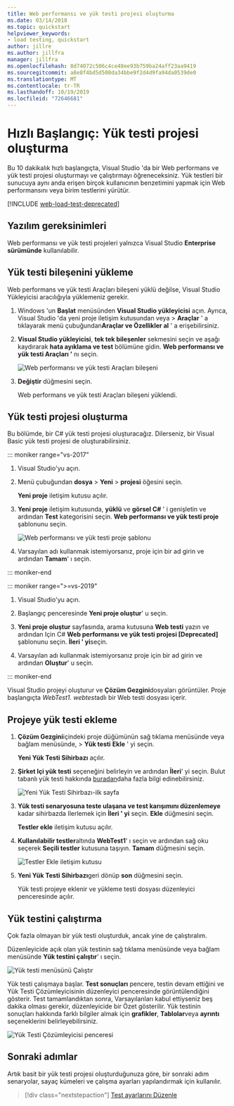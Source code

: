 ```yaml
---
title: Web performansı ve yük testi projesi oluşturma
ms.date: 03/14/2018
ms.topic: quickstart
helpviewer_keywords:
- load testing, quickstart
author: jillre
ms.author: jillfra
manager: jillfra
ms.openlocfilehash: 8d74072c506c4ce48ee93b759ba24aff23aa9419
ms.sourcegitcommit: a8e8f4bd5d508da34bbe9f2d4d9fa94da0539de0
ms.translationtype: MT
ms.contentlocale: tr-TR
ms.lasthandoff: 10/19/2019
ms.locfileid: "72646681"
---
```

# <a name="quickstart-create-a-load-test-project"></a>Hızlı Başlangıç: Yük testi projesi oluşturma

Bu 10 dakikalık hızlı başlangıçta, Visual Studio 'da bir Web performans ve yük testi projesi oluşturmayı ve çalıştırmayı öğreneceksiniz. Yük testleri bir sunucuya aynı anda erişen birçok kullanıcının benzetimini yapmak için Web performansını veya birim testlerini yürütür.

[!INCLUDE [web-load-test-deprecated](includes/web-load-test-deprecated.md)]

## <a name="software-requirements"></a>Yazılım gereksinimleri

Web performansı ve yük testi projeleri yalnızca Visual Studio **Enterprise sürümünde** kullanılabilir.

## <a name="install-the-load-testing-component"></a>Yük testi bileşenini yükleme

Web performans ve yük testi Araçları bileşeni yüklü değilse, Visual Studio Yükleyicisi aracılığıyla yüklemeniz gerekir.

1. Windows 'un **Başlat** menüsünden **Visual Studio yükleyicisi** açın. Ayrıca, Visual Studio 'da yeni proje iletişim kutusundan veya  >  **Araçlar** ' a tıklayarak menü çubuğundan**Araçlar ve Özellikler al** ' a erişebilirsiniz.

1. **Visual Studio yükleyicisi**, **tek tek bileşenler** sekmesini seçin ve aşağı kaydırarak **hata ayıklama ve test** bölümüne gidin. **Web performansı ve yük testi Araçları '** nı seçin.

   ![Web performansı ve yük testi Araçları bileşeni](media/web-perf-load-testing-tools-component.png)

1. **Değiştir** düğmesini seçin.

   Web performans ve yük testi Araçları bileşeni yüklendi.

## <a name="create-a-load-test-project"></a>Yük testi projesi oluşturma

Bu bölümde, bir C# yük testi projesi oluşturacağız. Dilerseniz, bir Visual Basic yük testi projesi de oluşturabilirsiniz.

::: moniker range="vs-2017"

1. Visual Studio'yu açın.

2. Menü çubuğundan **dosya** > **Yeni** > **projesi** öğesini seçin.

   **Yeni proje** iletişim kutusu açılır.

3. **Yeni proje** iletişim kutusunda, **yüklü** ve **görsel C#** ' i genişletin ve ardından **Test** kategorisini seçin. **Web performansı ve yük testi proje** şablonunu seçin.

   ![Web performansı ve yük testi proje şablonu](media/web-perf-load-test-project-template.png)

4. Varsayılan adı kullanmak istemiyorsanız, proje için bir ad girin ve ardından **Tamam**' ı seçin.

::: moniker-end

::: moniker range=">=vs-2019"

1. Visual Studio'yu açın.

2. Başlangıç penceresinde **Yeni proje oluştur**' u seçin.

3. **Yeni proje oluştur** sayfasında, arama kutusuna **Web testi** yazın ve ardından Için C# **Web performansı ve yük testi projesi \[Deprecated]** şablonunu seçin. **İleri ' yi**seçin.

4. Varsayılan adı kullanmak istemiyorsanız proje için bir ad girin ve ardından **Oluştur**' u seçin.

::: moniker-end

   Visual Studio projeyi oluşturur ve **Çözüm Gezgini**dosyaları görüntüler. Proje başlangıçta *WebTest1. webtest*adlı bir Web testi dosyası içerir.

## <a name="add-a-load-test-to-the-project"></a>Projeye yük testi ekleme

1. **Çözüm Gezgini**içindeki proje düğümünün sağ tıklama menüsünde veya bağlam menüsünde,  > **Yük testi** **Ekle** ' yi seçin.

   **Yeni Yük Testi Sihirbazı** açılır.

1. **Şirket Içi yük testi** seçeneğini belirleyin ve ardından **İleri**' yi seçin. Bulut tabanlı yük testi hakkında [buradan](/azure/devops/test/load-test/get-started-simple-cloud-load-test?view=vsts)daha fazla bilgi edinebilirsiniz.

   ![Yeni Yük Testi Sihirbazı-ilk sayfa](media/load-test-wizard-page-1.png)

1. **Yük testi senaryosuna teste ulaşana ve test karışımını düzenlemeye** kadar sihirbazda Ilerlemek için **İleri ' yi** seçin. **Ekle** düğmesini seçin.

   **Testler ekle** iletişim kutusu açılır.

1. **Kullanılabilir testler**altında **WebTest1**' ı seçin ve ardından sağ oku seçerek **Seçili testler** kutusuna taşıyın. **Tamam** düğmesini seçin.

   ![Testler Ekle iletişim kutusu](media/add-tests-dialog-box.png)

1. **Yeni Yük Testi Sihirbazı**geri dönüp **son** düğmesini seçin.

   Yük testi projeye eklenir ve yükleme testi dosyası düzenleyici penceresinde açılır.

## <a name="run-the-load-test"></a>Yük testini çalıştırma

Çok fazla olmayan bir yük testi oluşturduk, ancak yine de çalıştıralım.

Düzenleyicide açık olan yük testinin sağ tıklama menüsünde veya bağlam menüsünde **Yük testini çalıştır**' ı seçin.

![Yük testi menüsünü Çalıştır](media/run-load-test.png)

Yük testi çalışmaya başlar. **Test sonuçları** pencere, testin devam ettiğini ve Yük Testi Çözümleyicisinin düzenleyici penceresinde görüntülendiğini gösterir. Test tamamlandıktan sonra, Varsayılanları kabul ettiyseniz beş dakika olması gerekir, düzenleyicide bir Özet gösterilir. Yük testinin sonuçları hakkında farklı bilgiler almak için **grafikler**, **Tablolar**veya **ayrıntı** seçeneklerini belirleyebilirsiniz.

![Yük Testi Çözümleyicisi penceresi](media/load-test-analyzer.png)

## <a name="next-steps"></a>Sonraki adımlar

Artık basit bir yük testi projesi oluşturduğunuza göre, bir sonraki adım senaryolar, sayaç kümeleri ve çalışma ayarları yapılandırmak için kullanılır.

> [!div class="nextstepaction"]
> [Test ayarlarını Düzenle](edit-load-tests.md)
